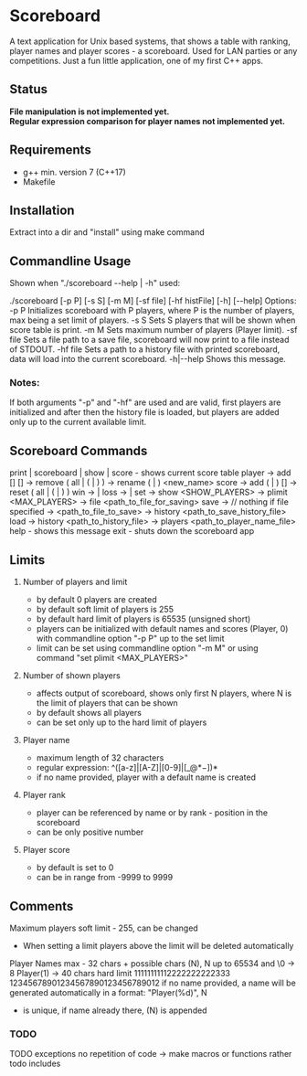 # Scoreboard

A text application for Unix based systems, that shows a table with ranking, 
player names and player scores - a scoreboard. 
Used for LAN parties or any competitions.
Just a fun little application, one of my first C++ apps.

## Status
 **File manipulation is not implemented yet.**  
 **Regular expression comparison for player names not implemented yet.**

## Requirements
* g++ min. version 7 (C++17)
* Makefile

## Installation
Extract into a dir and "install" using make command

## Commandline Usage

Shown when "./scoreboard --help | -h" used:

./scoreboard [-p P] [-s S] [-m M] [-sf file] [-hf histFile] [-h] [--help]
Options:
 -p P		Initializes scoreboard with P players, where P is the number of 
 			players, max being a set limit of players.
 -s S		Sets S players that will be shown when score table is print.
 -m M		Sets maximum number of players (Player limit).
 -sf file 	Sets a file path to a save file, scoreboard will now print to 
 			a file instead of STDOUT.
 -hf file	Sets a path to a history file with printed scoreboard, data
 			will load into the current scoreboard.
 -h|--help	Shows this message.

### Notes:
 If both arguments "-p" and "-hf" are used and are valid, first players
 are initialized and after then the history file is loaded, but players
 are added only up to the current available limit.

## Scoreboard Commands

print | scoreboard | show | score	- shows current score table
player 	-> add [<name>] [<score>]
		-> remove ( all | (<name> | <rank>) )
		-> rename (<name> | <rank>) <new_name>
score	-> add (<name> | <rank>) [<number>]
		-> reset ( all | (<name> | <rank>) )
win		-> <name> | <rank>
loss	-> <name> | <rank>
set		-> show <SHOW_PLAYERS>
		-> plimit <MAX_PLAYERS>
		-> file <path_to_file_for_saving>
save	-> // nothing if file specified
		-> <path_to_file_to_save>
		-> history <path_to_save_history_file>
load	-> history <path_to_history_file>
		-> players <path_to_player_name_file>
help	- shows this message
exit	- shuts down the scoreboard app


## Limits
1. Number of players and limit
	- by default 0 players are created
	- by default soft limit of players is 255
	- by default hard limit of players is 65535 (unsigned short)
	- players can be initialized with default names and scores (Player, 0)
		with commandline option "-p P" up to the set limit
	- limit can be set using commandline option "-m M" or using 
		command "set plimit <MAX_PLAYERS>"

2. Number of shown players
	- affects output of scoreboard, shows only first N players, where N
		is the limit of players that can be shown
	- by default shows all players
	- can be set only up to the hard limit of players

3. Player name
	- maximum length of 32 characters
	- regular expression: ^([a-z]|[A-Z]|[0-9]|[_@$*-])*$
	- if no name provided, player with a default name is created

4. Player rank
	- player can be referenced by name or by rank - position in the 
		scoreboard
	- can be only positive number

4. Player score
	- by default is set to 0
	- can be in range from -9999 to 9999 


## Comments

Maximum players
soft limit - 255, can be changed
- When setting a limit players above the limit will be deleted automatically

Player Names
max - 32 chars + possible chars (N), N up to 65534 and \0 -> 8
Player(1) -> 40 chars hard limit
		 11111111112222222222333
12345678901234567890123456789012
if no name provided, a name will be generated automatically in a format:
	"Player(%d)", N
- is unique, if name already there, (N) is appended

### TODO 
TODO exceptions
no repetition of code -> make macros or functions rather
todo includes

